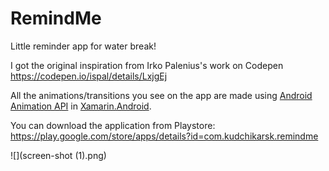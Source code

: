 # RemindMe

Little reminder app for water break!

I got the original inspiration from Irko Palenius's work on Codepen https://codepen.io/ispal/details/LxjgEj

All the animations/transitions you see on the app are made using [Android Animation API](https://developer.android.com/training/animation/overview) in [Xamarin.Android](https://docs.microsoft.com/en-us/xamarin/android/).

You can download the application from Playstore: https://play.google.com/store/apps/details?id=com.kudchikarsk.remindme

![](screen-shot (1).png)






